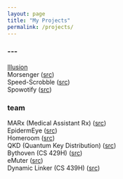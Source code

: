 ```yaml
---
layout: page
title: "My Projects"
permalink: /projects/
---
```


### ---

[Illusion](https://linuszheng.github.io/illusion/)   
Morsenger ([src](https://github.com/linuszheng/MORSEnger))     
Speed-Scrobble ([src](https://github.com/linuszheng/speed-scrobble))       
Spowotify ([src](https://github.com/linuszheng/spowotify))


### team

MARx (Medical Assistant Rx) ([src](https://github.com/RohanViswanathan/HealthHack))  
EpidermEye ([src](https://github.com/RohanViswanathan/QuestHack))  
Homeroom ([src](https://github.com/BK1031/Homeroom))  
QKD (Quantum Key Distribution) ([src](https://github.com/linuszheng/quantum-key-distribution))    
Bythoven (CS 429H) ([src](https://github.com/linuszheng/bythoven))       
eMuter ([src](https://github.com/jamesouyang2003/hacktx21))     
Dynamic Linker (CS 439H) ([src](https://gitlab.com/ameyer1024/cs439t-final-project))
